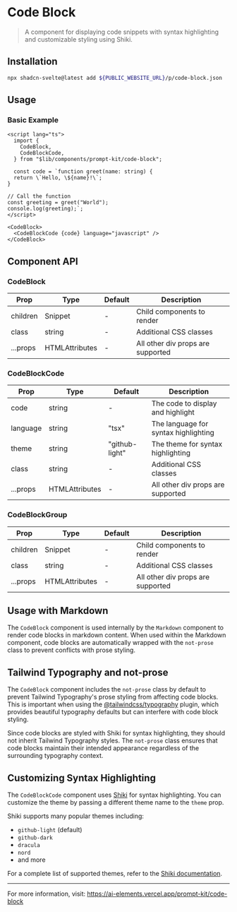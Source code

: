 # Code Block

> A component for displaying code snippets with syntax highlighting and customizable styling using Shiki.

## Installation

```bash
npx shadcn-svelte@latest add ${PUBLIC_WEBSITE_URL}/p/code-block.json
```

## Usage

### Basic Example

```svelte
<script lang="ts">
  import {
    CodeBlock,
    CodeBlockCode,
  } from "$lib/components/prompt-kit/code-block";

  const code = `function greet(name: string) {
  return \`Hello, \${name}!\`;
}

// Call the function
const greeting = greet("World");
console.log(greeting);`;
</script>

<CodeBlock>
  <CodeBlockCode {code} language="javascript" />
</CodeBlock>
```

## Component API

### CodeBlock

| Prop     | Type                           | Default | Description                       |
| -------- | ------------------------------ | ------- | --------------------------------- |
| children | Snippet                        | -       | Child components to render        |
| class    | string                         | -       | Additional CSS classes            |
| ...props | HTMLAttributes<HTMLDivElement> | -       | All other div props are supported |

### CodeBlockCode

| Prop     | Type                           | Default        | Description                          |
| -------- | ------------------------------ | -------------- | ------------------------------------ |
| code     | string                         | -              | The code to display and highlight    |
| language | string                         | "tsx"          | The language for syntax highlighting |
| theme    | string                         | "github-light" | The theme for syntax highlighting    |
| class    | string                         | -              | Additional CSS classes               |
| ...props | HTMLAttributes<HTMLDivElement> | -              | All other div props are supported    |

### CodeBlockGroup

| Prop     | Type                           | Default | Description                       |
| -------- | ------------------------------ | ------- | --------------------------------- |
| children | Snippet                        | -       | Child components to render        |
| class    | string                         | -       | Additional CSS classes            |
| ...props | HTMLAttributes<HTMLDivElement> | -       | All other div props are supported |

## Usage with Markdown

The `CodeBlock` component is used internally by the `Markdown` component to render code blocks in markdown content. When used within the Markdown component, code blocks are automatically wrapped with the `not-prose` class to prevent conflicts with prose styling.

## Tailwind Typography and not-prose

The `CodeBlock` component includes the `not-prose` class by default to prevent Tailwind Typography's prose styling from affecting code blocks. This is important when using the [@tailwindcss/typography](https://github.com/tailwindlabs/tailwindcss-typography) plugin, which provides beautiful typography defaults but can interfere with code block styling.

Since code blocks are styled with Shiki for syntax highlighting, they should not inherit Tailwind Typography styles. The `not-prose` class ensures that code blocks maintain their intended appearance regardless of the surrounding typography context.

## Customizing Syntax Highlighting

The `CodeBlockCode` component uses [Shiki](https://shiki.matsu.io/) for syntax highlighting. You can customize the theme by passing a different theme name to the `theme` prop.

Shiki supports many popular themes including:

- `github-light` (default)
- `github-dark`
- `dracula`
- `nord`
- and more

For a complete list of supported themes, refer to the [Shiki documentation](https://github.com/shikijs/shiki/blob/main/docs/themes.md).

---

For more information, visit: https://ai-elements.vercel.app/prompt-kit/code-block
